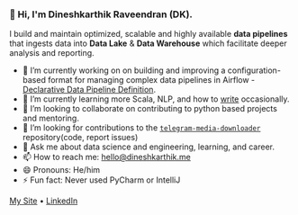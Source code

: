 ### 👋 Hi, I'm Dineshkarthik Raveendran (DK).

I build and maintain optimized, scalable and highly available **data pipelines**  that   ingests data into **Data Lake** & **Data Warehouse** which facilitate deeper analysis and reporting.


- 🔭 I’m currently working on on building and improving a configuration-based format for managing complex data pipelines in Airflow - [Declarative Data Pipeline Definition](https://www.thoughtworks.com/de/radar/techniques?blipid=202005084).
- 🌱 I’m currently learning more Scala, NLP, and how to [write](https://medium.com/@dineshkarthik.r) occasionally.
- 👯 I’m looking to collaborate on contributing to python based projects and mentoring.
- 🤔 I’m looking for contributions to the [`telegram-media-downloader`](https://github.com/Dineshkarthik/telegram_media_downloader) repository(code, report issues) 
- 💬 Ask me about data science and engineering, learning, and career.
- 📫 How to reach me: [hello@dineshkarthik.me](mailto:hello@dineshkarthik.me)
- 😄 Pronouns: He/him
- ⚡ Fun fact: Never used PyCharm or IntelliJ

[My Site](https://dineshkarthik.me) •  [LinkedIn](https://www.linkedin.com/in/dineshkarthik-r/)
